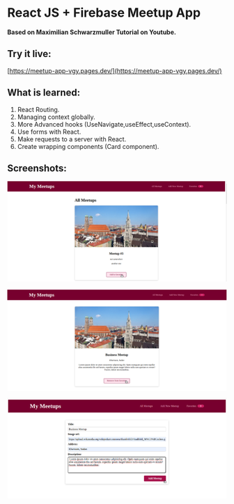 # React JS + Firebase Meetup App

**Based on Maximilian Schwarzmuller Tutorial on Youtube.**

## Try it live:

[https://meetup-app-vgy.pages.dev/](https://meetup-app-vgy.pages.dev/)

## What is learned:

1. React Routing.
2. Managing context globally.
3. More Advanced hooks (UseNavigate,useEffect,useContext).
4. Use forms with React.
5. Make requests to a server with React.
6. Create wrapping components (Card component).

## Screenshots:

![alt text](./public/Screenshots/Home.png)

![alt text](./public/Screenshots/Fav.png)

![alt text](./public/Screenshots/Add.png)
